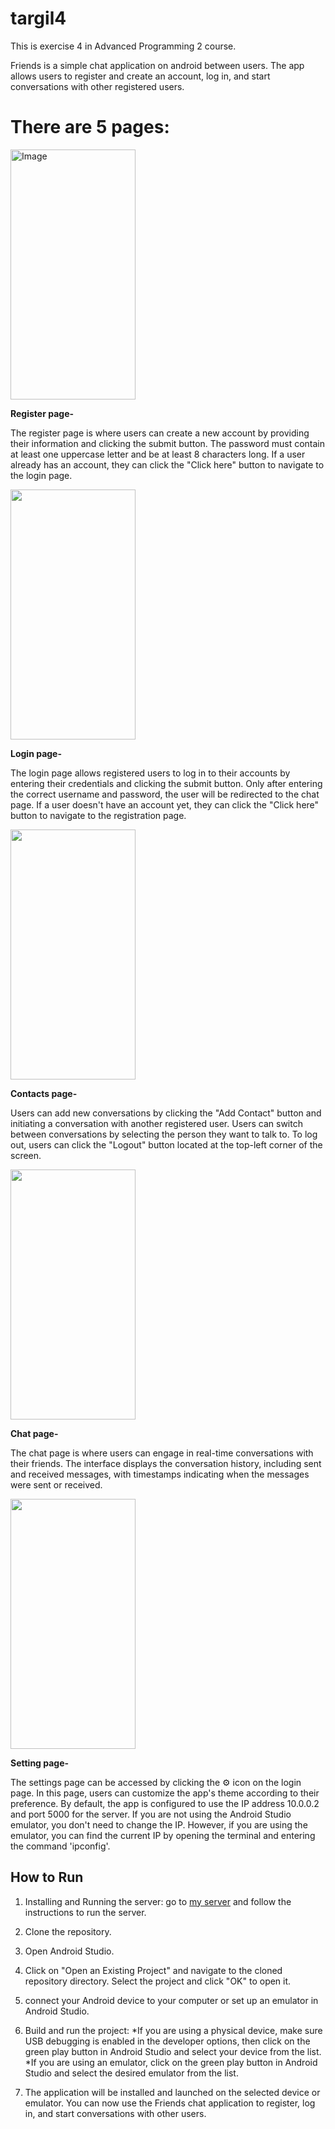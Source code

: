 # targil4

This is exercise 4 in Advanced Programming 2 course.

Friends is a simple chat application on android between users.
The app allows users to register and create an account, log in, and start conversations with other registered users.

# There are 5  pages:

<img src="https://github.com/EladSoffer/targil4/assets/116814174/92ebd3a9-7cb5-4886-9a1e-906ec603e860" alt="Image" width="200" height="400">

<br />

**Register page-**

The register page is where users can create a new account by providing their information and clicking the submit button.
The password must contain at least one uppercase letter and be at least 8 characters long. If a user already has an account, they can click the "Click here" button to navigate to the login page.

<img src="https://github.com/EladSoffer/targil4/assets/116814174/36fd0ebc-2443-4a8c-9ffc-f3c3124809c1" atl="Image" width="200" height="400">


**Login page-**

The login page allows registered users to log in to their accounts by entering their credentials and clicking the submit button.
Only after entering the correct username and password, the user will be redirected to the chat page.
If a user doesn't have an account yet, they can click the "Click here" button to navigate to the registration page.

<img src="https://github.com/EladSoffer/targil4/assets/116814174/2641a6bb-f1be-4d99-9e22-055ca656228c" atl="Image" width="200" height="400">


**Contacts page-**

Users can add new conversations by clicking the "Add Contact" button and initiating a conversation with another registered user.
Users can switch between conversations by selecting the person they want to talk to.
To log out, users can click the "Logout" button located at the top-left corner of the screen.

<img src="https://github.com/EladSoffer/targil4/assets/116814174/418179ba-f850-4a5f-a39e-be98d0afefdf" atl="Image" width="200" height="400">


**Chat page-**

The chat page is where users can engage in real-time conversations with their friends.
The interface displays the conversation history, including sent and received messages,
with timestamps indicating when the messages were sent or received.

<img src="https://github.com/EladSoffer/targil4/assets/116814174/664a9abf-0c2c-4656-b8df-f4bfd69862c0" atl="Image" width="200" height="400">

**Setting page-**

The settings page can be accessed by clicking the ⚙️ icon on the login page. In this page, users can customize the app's theme according to their preference. By default, the app is configured to use the IP address 10.0.0.2 and port 5000 for the server. If you are not using the Android Studio emulator, you don't need to change the IP. However, if you are using the emulator, you can find the current IP by opening the terminal and entering the command 'ipconfig'.


## How to Run
1. Installing and Running the server: go to [my server](https://github.com/EladSoffer/targil3) and follow the instructions to run the server.

2. Clone the repository.

3. Open Android Studio.

4. Click on "Open an Existing Project" and navigate to the cloned repository directory. Select the project and click "OK" to open it.

5. connect your Android device to your computer or set up an emulator in Android Studio.

6. Build and run the project:
    *If you are using a physical device, make sure USB debugging is enabled in the developer options, then click on the green play button in Android Studio and     select your device from the list.
    *If you are using an emulator, click on the green play button in Android Studio and select the desired emulator from the list.

7.  The application will be installed and launched on the selected device or emulator. You can now use the Friends chat application to register, log in, and start conversations with other users.




